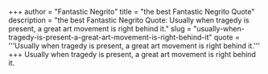 +++
author = "Fantastic Negrito"
title = "the best Fantastic Negrito Quote"
description = "the best Fantastic Negrito Quote: Usually when tragedy is present, a great art movement is right behind it."
slug = "usually-when-tragedy-is-present-a-great-art-movement-is-right-behind-it"
quote = '''Usually when tragedy is present, a great art movement is right behind it.'''
+++
Usually when tragedy is present, a great art movement is right behind it.
